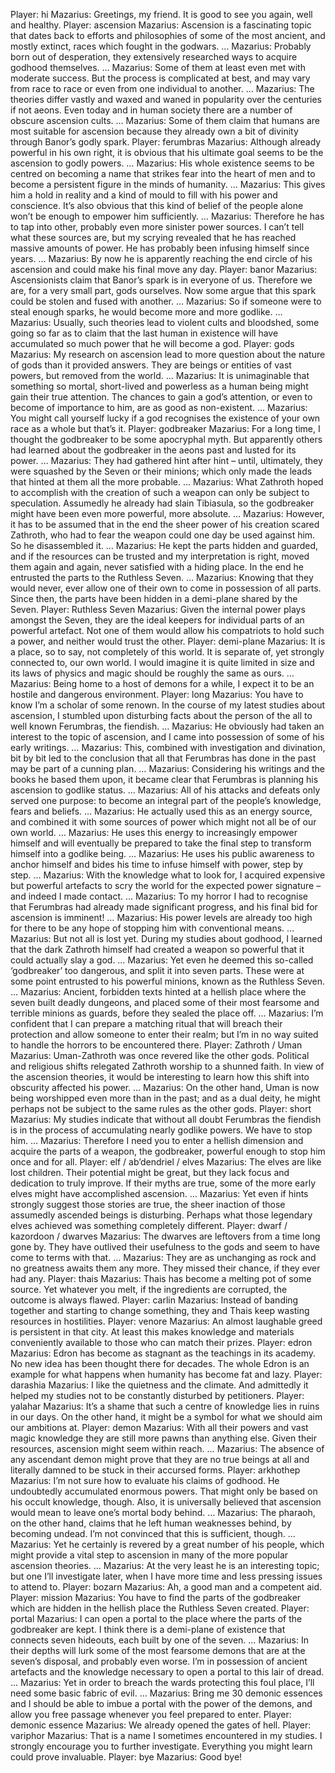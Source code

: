 Player: hi
Mazarius: Greetings, my friend. It is good to see you again, well and healthy.
Player: ascension
Mazarius: Ascension is a fascinating topic that dates back to efforts and philosophies of some of the most ancient, and mostly extinct, races which fought in the godwars. …
Mazarius: Probably born out of desperation, they extensively researched ways to acquire godhood themselves. …
Mazarius: Some of them at least even met with moderate success. But the process is complicated at best, and may vary from race to race or even from one individual to another. …
Mazarius: The theories differ vastly and waxed and waned in popularity over the centuries if not aeons. Even today and in human society there are a number of obscure ascension cults. …
Mazarius: Some of them claim that humans are most suitable for ascension because they already own a bit of divinity through Banor’s godly spark.
Player: ferumbras
Mazarius: Although already powerful in his own right, it is obvious that his ultimate goal seems to be the ascension to godly powers. …
Mazarius: His whole existence seems to be centred on becoming a name that strikes fear into the heart of men and to become a persistent figure in the minds of humanity. …
Mazarius: This gives him a hold in reality and a kind of mould to fill with his power and conscience. It’s also obvious that this kind of belief of the people alone won’t be enough to empower him sufficiently. …
Mazarius: Therefore he has to tap into other, probably even more sinister power sources. I can’t tell what these sources are, but my scrying revealed that he has reached massive amounts of power. He has probably been infusing himself since years. …
Mazarius: By now he is apparently reaching the end circle of his ascension and could make his final move any day.
Player: banor
Mazarius: Ascensionists claim that Banor’s spark is in everyone of us. Therefore we are, for a very small part, gods ourselves. Now some argue that this spark could be stolen and fused with another. …
Mazarius: So if someone were to steal enough sparks, he would become more and more godlike. …
Mazarius: Usually, such theories lead to violent cults and bloodshed, some going so far as to claim that the last human in existence will have accumulated so much power that he will become a god.
Player: gods
Mazarius: My research on ascension lead to more question about the nature of gods than it provided answers. They are beings or entities of vast powers, but removed from the world. …
Mazarius: It is unimaginable that something so mortal, short-lived and powerless as a human being might gain their true attention. The chances to gain a god’s attention, or even to become of importance to him, are as good as non-existent. …
Mazarius: You might call yourself lucky if a god recognises the existence of your own race as a whole but that’s it.
Player: godbreaker
Mazarius: For a long time, I thought the godbreaker to be some apocryphal myth. But apparently others had learned about the godbreaker in the aeons past and lusted for its power. …
Mazarius: They had gathered hint after hint – until, ultimately, they were squashed by the Seven or their minions; which only made the leads that hinted at them all the more probable. …
Mazarius: What Zathroth hoped to accomplish with the creation of such a weapon can only be subject to speculation. Assumedly he already had slain Tibiasula, so the godbreaker might have been even more powerful, more absolute. …
Mazarius: However, it has to be assumed that in the end the sheer power of his creation scared Zathroth, who had to fear the weapon could one day be used against him. So he disassembled it. …
Mazarius: He kept the parts hidden and guarded, and if the resources can be trusted and my interpretation is right, moved them again and again, never satisfied with a hiding place. In the end he entrusted the parts to the Ruthless Seven. …
Mazarius: Knowing that they would never, ever allow one of their own to come in possession of all parts. Since then, the parts have been hidden in a demi-plane shared by the Seven.
Player: Ruthless Seven
Mazarius: Given the internal power plays amongst the Seven, they are the ideal keepers for individual parts of an powerful artefact. Not one of them would allow his compatriots to hold such a power, and neither would trust the other.
Player: demi-plane
Mazarius: It is a place, so to say, not completely of this world. It is separate of, yet strongly connected to, our own world. I would imagine it is quite limited in size and its laws of physics and magic should be roughly the same as ours. …
Mazarius: Being home to a host of demons for a while, I expect it to be an hostile and dangerous environment.
Player: long
Mazarius: You have to know I’m a scholar of some renown. In the course of my latest studies about ascension, I stumbled upon disturbing facts about the person of the all to well known Ferumbras, the fiendish. …
Mazarius: He obviously had taken an interest to the topic of ascension, and I came into possession of some of his early writings. …
Mazarius: This, combined with investigation and divination, bit by bit led to the conclusion that all that Ferumbras has done in the past may be part of a cunning plan. …
Mazarius: Considering his writings and the books he based them upon, it became clear that Ferumbras is planning his ascension to godlike status. …
Mazarius: All of his attacks and defeats only served one purpose: to become an integral part of the people’s knowledge, fears and beliefs. …
Mazarius: He actually used this as an energy source, and combined it with some sources of power which might not all be of our own world. …
Mazarius: He uses this energy to increasingly empower himself and will eventually be prepared to take the final step to transform himself into a godlike being. …
Mazarius: He uses his public awareness to anchor himself and bides his time to infuse himself with power, step by step. …
Mazarius: With the knowledge what to look for, I acquired expensive but powerful artefacts to scry the world for the expected power signature – and indeed I made contact. …
Mazarius: To my horror I had to recognise that Ferumbras had already made significant progress, and his final bid for ascension is imminent! …
Mazarius: His power levels are already too high for there to be any hope of stopping him with conventional means. …
Mazarius: But not all is lost yet. During my studies about godhood, I learned that the dark Zathroth himself had created a weapon so powerful that it could actually slay a god. …
Mazarius: Yet even he deemed this so-called ‘godbreaker’ too dangerous, and split it into seven parts. These were at some point entrusted to his powerful minions, known as the Ruthless Seven. …
Mazarius: Ancient, forbidden texts hinted at a hellish place where the seven built deadly dungeons, and placed some of their most fearsome and terrible minions as guards, before they sealed the place off. …
Mazarius: I’m confident that I can prepare a matching ritual that will breach their protection and allow someone to enter their realm; but I’m in no way suited to handle the horrors to be encountered there.
Player: Zathroth / Uman
Mazarius: Uman-Zathroth was once revered like the other gods. Political and religious shifts relegated Zathroth worship to a shunned faith. In view of the ascension theories, it would be interesting to learn how this shift into obscurity affected his power. …
Mazarius: On the other hand, Uman is now being worshipped even more than in the past; and as a dual deity, he might perhaps not be subject to the same rules as the other gods.
Player: short
Mazarius: My studies indicate that without all doubt Ferumbras the fiendish is in the process of accumulating nearly godlike powers. We have to stop him. …
Mazarius: Therefore I need you to enter a hellish dimension and acquire the parts of a weapon, the godbreaker, powerful enough to stop him once and for all.
Player: elf / ab’dendriel / elves
Mazarius: The elves are like lost children. Their potential might be great, but they lack focus and dedication to truly improve. If their myths are true, some of the more early elves might have accomplished ascension. …
Mazarius: Yet even if hints strongly suggest those stories are true, the sheer inaction of those assumedly ascended beings is disturbing. Perhaps what those legendary elves achieved was something completely different.
Player: dwarf / kazordoon / dwarves
Mazarius: The dwarves are leftovers from a time long gone by. They have outlived their usefulness to the gods and seem to have come to terms with that. …
Mazarius: They are as unchanging as rock and no greatness awaits them any more. They missed their chance, if they ever had any.
Player: thais
Mazarius: Thais has become a melting pot of some source. Yet whatever you melt, if the ingredients are corrupted, the outcome is always flawed.
Player: carlin
Mazarius: Instead of banding together and starting to change something, they and Thais keep wasting resources in hostilities.
Player: venore
Mazarius: An almost laughable greed is persistent in that city. At least this makes knowledge and materials conveniently available to those who can match their prizes.
Player: edron
Mazarius: Edron has become as stagnant as the teachings in its academy. No new idea has been thought there for decades. The whole Edron is an example for what happens when humanity has become fat and lazy.
Player: darashia
Mazarius: I like the quietness and the climate. And admittedly it helped my studies not to be constantly disturbed by petitioners.
Player: yalahar
Mazarius: It’s a shame that such a centre of knowledge lies in ruins in our days. On the other hand, it might be a symbol for what we should aim our ambitions at.
Player: demon
Mazarius: With all their powers and vast magic knowledge they are still more pawns than anything else. Given their resources, ascension might seem within reach. …
Mazarius: The absence of any ascendant demon might prove that they are no true beings at all and literally damned to be stuck in their accursed forms.
Player: arkhothep
Mazarius: I’m not sure how to evaluate his claims of godhood. He undoubtedly accumulated enormous powers. That might only be based on his occult knowledge, though. Also, it is universally believed that ascension would mean to leave one’s mortal body behind. …
Mazarius: The pharaoh, on the other hand, claims that he left human weaknesses behind, by becoming undead. I’m not convinced that this is sufficient, though. …
Mazarius: Yet he certainly is revered by a great number of his people, which might provide a vital step to ascension in many of the more popular ascension theories. …
Mazarius: At the very least he is an interesting topic; but one I’ll investigate later, when I have more time and less pressing issues to attend to.
Player: bozarn
Mazarius: Ah, a good man and a competent aid.
Player: mission
Mazarius: You have to find the parts of the godbreaker which are hidden in the hellish place the Ruthless Seven created.
Player: portal
Mazarius: I can open a portal to the place where the parts of the godbreaker are kept. I think there is a demi-plane of existence that connects seven hideouts, each built by one of the seven. …
Mazarius: In their depths will lurk some of the most fearsome demons that are at the seven’s disposal, and probably even worse. I’m in possession of ancient artefacts and the knowledge necessary to open a portal to this lair of dread. …
Mazarius: Yet in order to breach the wards protecting this foul place, I’ll need some basic fabric of evil. …
Mazarius: Bring me 30 demonic essences and I should be able to imbue a portal with the power of the demons, and allow you free passage whenever you feel prepared to enter.
Player: demonic essence
Mazarius: We already opened the gates of hell.
Player: variphor
Mazarius: That is a name I sometimes encountered in my studies. I strongly encourage you to further investigate. Everything you might learn could prove invaluable.
Player: bye
Mazarius: Good bye!
